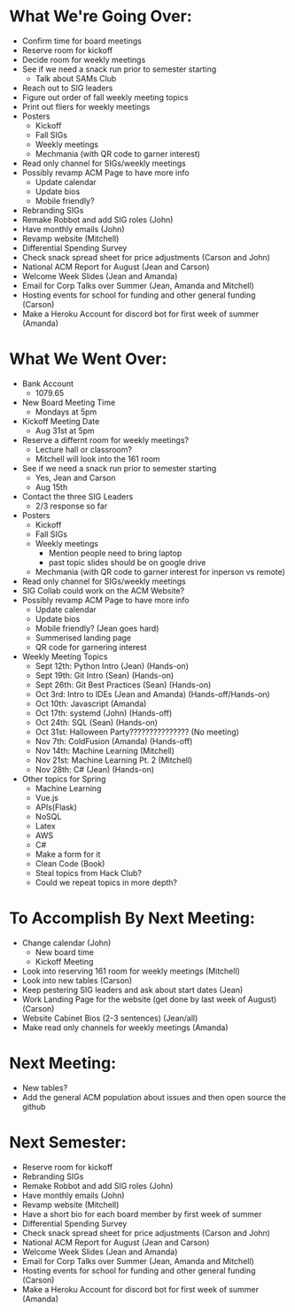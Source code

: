 # What We're Going Over:
- Confirm time for board meetings
- Reserve room for kickoff
- Decide room for weekly meetings
- See if we need a snack run prior to semester starting
    - Talk about SAMs Club
- Reach out to SIG leaders
- Figure out order of fall weekly meeting topics
- Print out fliers for weekly meetings
- Posters
    - Kickoff
    - Fall SIGs
    - Weekly meetings
    - Mechmania (with QR code to garner interest)
- Read only channel for SIGs/weekly meetings
- Possibly revamp ACM Page to have more info
    - Update calendar
    - Update bios
    - Mobile friendly?
- Rebranding SIGs
- Remake Robbot and add SIG roles (John)
- Have monthly emails (John)
- Revamp website (Mitchell)
- Differential Spending Survey
- Check snack spread sheet for price adjustments (Carson and John)
- National ACM Report for August (Jean and Carson)
- Welcome Week Slides (Jean and Amanda)
- Email for Corp Talks over Summer (Jean, Amanda and Mitchell)
- Hosting events for school for funding and other general funding (Carson)
- Make a Heroku Account for discord bot for first week of summer (Amanda)

# What We Went Over:
- Bank Account
    - 1079.65
- New Board Meeting Time
    - Mondays at 5pm
- Kickoff Meeting Date
    - Aug 31st at 5pm
- Reserve a differnt room for weekly meetings?
    - Lecture hall or classroom?
    - Mitchell will look into the 161 room
- See if we need a snack run prior to semester starting
    - Yes, Jean and Carson
    - Aug 15th
- Contact the three SIG Leaders
    - 2/3 response so far
- Posters
    - Kickoff
    - Fall SIGs
    - Weekly meetings
        - Mention people need to bring laptop
        - past topic slides should be on google drive
    - Mechmania (with QR code to garner interest for inperson vs remote)
- Read only channel for SIGs/weekly meetings
- SIG Collab could work on the ACM Website?
- Possibly revamp ACM Page to have more info
    - Update calendar
    - Update bios
    - Mobile friendly? (Jean goes hard)
    - Summerised landing page
    - QR code for garnering interest
- Weekly Meeting Topics 
    - Sept 12th: Python Intro (Jean) (Hands-on)
    - Sept 19th: Git Intro (Sean) (Hands-on)
    - Sept 26th: Git Best Practices (Sean) (Hands-on)
    - Oct 3rd: Intro to IDEs (Jean and Amanda) (Hands-off/Hands-on)
    - Oct 10th: Javascript (Amanda)
    - Oct 17th: systemd (John) (Hands-off) 
    - Oct 24th: SQL (Sean) (Hands-on)
    - Oct 31st: Halloween Party??????????????? (No meeting)
    - Nov 7th:  ColdFusion (Amanda) (Hands-off)
    - Nov 14th: Machine Learning (Mitchell) 
    - Nov 21st: Machine Learning Pt. 2 (Mitchell)
    - Nov 28th: C# (Jean) (Hands-on)
- Other topics for Spring
    - Machine Learning
    - Vue.js
    - APIs(Flask)
    - NoSQL
    - Latex
    - AWS
    - C#
    - Make a form for it
    - Clean Code (Book)
    - Steal topics from Hack Club?
    - Could we repeat topics in more depth?



# To Accomplish By Next Meeting: 
- Change calendar (John)
    - New board time
    - Kickoff Meeting
- Look into reserving 161 room for weekly meetings (Mitchell)
- Look into new tables (Carson)
- Keep pestering SIG leaders and ask about start dates (Jean)
- Work Landing Page for the website (get done by last week of August) (Carson)
- Website Cabinet Bios (2-3 sentences) (Jean/all)
- Make read only channels for weekly meetings (Amanda)

# Next Meeting:
- New tables?
- Add the general ACM population about issues and then open source the github

# Next Semester:
- Reserve room for kickoff
- Rebranding SIGs
- Remake Robbot and add SIG roles (John)
- Have monthly emails (John)
- Revamp website (Mitchell)
- Have a short bio for each board member by first week of summer
- Differential Spending Survey
- Check snack spread sheet for price adjustments (Carson and John)
- National ACM Report for August (Jean and Carson)
- Welcome Week Slides (Jean and Amanda)
- Email for Corp Talks over Summer (Jean, Amanda and Mitchell)
- Hosting events for school for funding and other general funding (Carson)
- Make a Heroku Account for discord bot for first week of summer (Amanda)
